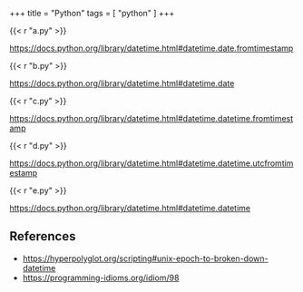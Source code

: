 +++
title = "Python"
tags = [ "python" ]
+++

{{< r "a.py" >}}

<https://docs.python.org/library/datetime.html#datetime.date.fromtimestamp>

{{< r "b.py" >}}

<https://docs.python.org/library/datetime.html#datetime.date>

{{< r "c.py" >}}

<https://docs.python.org/library/datetime.html#datetime.datetime.fromtimestamp>

{{< r "d.py" >}}

<https://docs.python.org/library/datetime.html#datetime.datetime.utcfromtimestamp>

{{< r "e.py" >}}

<https://docs.python.org/library/datetime.html#datetime.datetime>

## References

- <https://hyperpolyglot.org/scripting#unix-epoch-to-broken-down-datetime>
- <https://programming-idioms.org/idiom/98>
